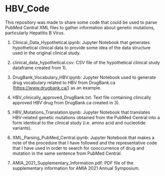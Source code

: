 # HBV_Code
This repository was made to share some code that could be used to parse PubMed Central XML files to gather information about genetic mutations, particularly Hepatitis B Virus. 

1) Clinical_Data_Hypothetical.ipynb: Jupyter Notebook that generates hypothetical clinical data to provide some idea of the data structure used in the original clinical study. 

2) clinical_data_hypothetical.csv: CSV file of the hypothetical clinical study dataframe created from 1). 

3) DrugBank_Vocabulary_HBV.ipynb: Jupyter Notebook used to generate drug vocabulary related to HBV from DrugBank.ca (https://www.drugbank.ca/) as an example.

4) HBV_clinically_approved_DrugBank.txt: Text file containing clinically approved HBV drug from DrugBank.ca created in 3). 

5) HBV_Mutations_Translation.ipynb: Jupyter Notebook that translates HBV-related genetic mutations obtained from the PubMed Central into a form identical to the clinical study (i.e. amino acid and nucleotide variants). 

6) XML_Parsing_PubMed_Central.ipynb: Jupyter Notebook that makes a note of the procedure that I have followed and the representative code that I have used in order to search for cooccurrence of drug and mutation in the same sentence from PubMed Central. 

7) AMIA_2021_Supplementary_Information.pdf: PDF file of the supplementary information for AMIA 2021 Annual Symposium. 
